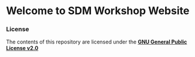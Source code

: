 # Welcome to SDM Workshop Website



### License
The contents of this repository are licensed under the [**GNU General Public License v2.0**](https://github.com/thedevslot/WhatATheme/blob/master/LICENSE)
